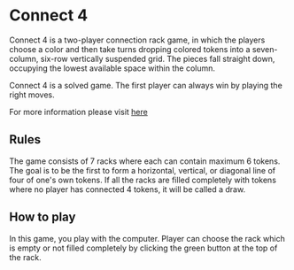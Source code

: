 # Connect 4
Connect 4 is a two-player connection rack game, in which the players choose a color and then take turns dropping colored tokens into a seven-column, six-row vertically suspended grid. The pieces fall straight down, occupying the lowest available space within the column.

Connect 4 is a solved game. The first player can always win by playing the right moves.

For more information please visit [here](https://en.wikipedia.org/wiki/Connect_Four)

## Rules
The game consists of 7 racks where each can contain maximum 6 tokens. 
The goal is to be the first to form a horizontal, vertical, or diagonal line of four of one's own tokens.
If all the racks are filled completely with tokens where no player has connected 4 tokens, it will be called a draw.

## How to play
In this game, you play with the computer.
Player can choose the rack which is empty or not filled completely by clicking the green button at the top of the rack.
